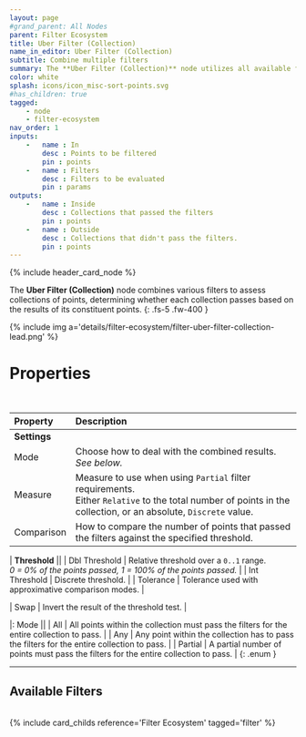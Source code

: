 ```yaml
---
layout: page
#grand_parent: All Nodes
parent: Filter Ecosystem
title: Uber Filter (Collection)
name_in_editor: Uber Filter (Collection)
subtitle: Combine multiple filters
summary: The **Uber Filter (Collection)** node utilizes all available filters to evaluate points within collections, filtering the entire collection based on the aggregated results of individual points.
color: white
splash: icons/icon_misc-sort-points.svg
#has_children: true
tagged: 
    - node
    - filter-ecosystem
nav_order: 1
inputs:
    -   name : In
        desc : Points to be filtered
        pin : points
    -   name : Filters
        desc : Filters to be evaluated
        pin : params
outputs:
    -   name : Inside
        desc : Collections that passed the filters
        pin : points
    -   name : Outside
        desc : Collections that didn't pass the filters.
        pin : points
---
```


{% include header_card_node %}

The **Uber Filter (Collection)** node combines various filters to assess collections of points, determining whether each collection passes based on the results of its constituent points.
{: .fs-5 .fw-400 } 

{% include img a='details/filter-ecosystem/filter-uber-filter-collection-lead.png' %}

# Properties
<br>

| Property       | Description          |
|:-------------|:------------------|
| **Settings**          ||
| Mode         | Choose how to deal with the combined results.<br>*See below.*|
| Measure         | Measure to use when using `Partial` filter requirements.<br>Either `Relative` to the total number of points in the collection, or an absolute, `Discrete` value. |
| Comparison         | How to compare the number of points that passed the filters against the specified threshold. |

| **Threshold**          ||
| Dbl Threshold         | Relative threshold over a `0..1` range.<br>*0 = 0% of the points passed, 1 = 100% of the points passed.* |
| Int Threshold         | Discrete threshold. |
| Tolerance         | Tolerance used with approximative comparison modes. |

| Swap         | Invert the result of the threshold test. |

|: Mode      ||
| <span class="ebit">All</span>           | All points within the collection must pass the filters for the entire collection to pass. |
| <span class="ebit">Any</span>           | Any point within the collection has to pass the filters for the entire collection to pass. |
| <span class="ebit">Partial</span>           | A partial number of points must pass the filters for the entire collection to pass. |
{: .enum }

---
## Available Filters
<br>
{% include card_childs reference='Filter Ecosystem' tagged='filter' %}